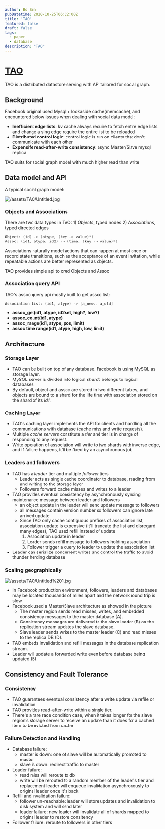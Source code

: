 ```yaml
---
author: Bo Sun
pubDatetime: 2020-10-25T06:22:00Z
title: 'TAO'
featured: false
draft: false
tags:
  - paper
  - database
description: "TAO"
---
```


# <a href="https://www.usenix.org/system/files/conference/atc13/atc13-bronson.pdf" target="_blank">TAO</a>

 TAO is a distributed datastore serving with API tailored for social graph.
## Background

Facebook original used Mysql + lookaside cache(memcache), and encountered below issues when dealing with social data model:

- **Inefficient edge lists**: kv cache always require to fetch entire edge lists and change a sing edge require the entire list to be reloaded
- **Distributed control logic**: control logic is run on clients that don't communicate with each other
- **Expensife read-after-write consistency**: async Master/Slave mysql replica

TAO suits for social graph model with much higher read than write

## Data model and API

A typical social graph model:

![/assets/TAO/Untitled.jpg](/assets/TAO/Untitled.jpg)

### Objects and Associations

There are two data types in TAO: 1) *Objects*, typed nodes 2) A*ssociations*, typed directed edges

```c
Object: (id) -> (otype, (key -> value)*)
Assoc: (id1, atype, id2) -> (time, (key -> value)*)
```

Associations naturally model actions that can happen at most once or record state transitions, such as the acceptance of an event invitation, while repeatable actions are better represented as objects.

TAO provides simple api to crud Objects and Assoc

### Association query API

TAO's assoc query api mostly built to get assoc list:

```c
Association List: (id1, atype) -> [a_new...a_old]
```

- **assoc_get(id1, atype, id2set, high?, low?)**
- **assoc_count(id1, atype)**
- **assoc_range(id1, atype, pos, limit)**
- **assoc time range(id1, atype, high, low, limit)**

## Architecture

### Storage Layer

- TAO can be built on top of any database. Facebook is using MySQL as storage layer.
- MySQL server is divided into logical *shards* belongs to logical databases.
- By default, object and assoc are stored in two different tables, and objects are bound to a shard for the life time with association stored on the shard of its *id1.*

### Caching Layer

- TAO's caching layer implements the API for clients and handling all the communications with database (cache miss and write requests).
- Multiple *cache servers* constitute a *tier* and tier is in charge of responding to any request.
- Write operation of association will write to two shards with inverse edge, and if failure happens, it'll be fixed by an asynchronous job

### Leaders and followers

- TAO has a *leader* tier and multiple *follower* tiers
    - Leader acts as single cache coordinator to database, reading from and writing to the storage layer
    - Followers forward cache misses and writes to a leader
- TAO provides eventual consistency by asynchronously syncing maintenance message between leader and followers
    - an object update in the leader will send update message to followers
    - all messages contain version number so followers can ignore late arrived update
    - Since TAO only cache contiguous prefixes of association list, association update is expensive (it'll truncate the list and disregard many edges), TAO used refill instead of update
        1. Association update in leader
        2. Leader sends refill message to followers holding association
        3. Follower trigger a query to leader to update the association list
- Leader can serialize concurrent writes and control the traffic to avoid thunder herding database

### Scaling geographically

![/assets/TAO/Untitled%201.jpg](/assets/TAO/Untitled%201.jpg)

- In Facebook production environment, followers, leaders and databases may be located thousands of miles apart and the network round trip is slow
- Facebook used a Master/Slave architecture as showed in the picture
    - The master region sends read misses, writes, and embedded consistency messages to the master database (A).
    - Consistency messages are delivered to the slave leader (B) as the replication stream updates the slave database.
    - Slave leader sends writes to the master leader (C) and read misses to the replica DB (D).
- TAO embeds invalidation and reﬁll messages in the database replication stream.
- Leader will update a forwarded write even before database being updated (B)

## Consistency and Fault Tolerance

### Consistency

- TAO guarantees eventual consistency after a write update via refile or invalidation
- TAO provides read-after-write within a single tier.
- There's a rare race condition case, when it takes longer for the slave region’s storage server to receive an update than it does for a cached item to be evicted from cache

### Failure Detection and Handling

- Database failure:
    - master is down: one of slave will be automatically promoted to master
    - slave is down: redirect traffic to master
- Leader failure:
    - read miss will reroute to db
    - write will be rerouted to a random member of the leader's tier and replacement leader will enqueue invalidation asynchronously to original leader once it's back
- Refill and invalidation failure:
    - follower un-reachable: leader will store updates and invalidation to disk system and will send later
    - leader failure: new leader will invalidate all of shards mapped to original leader to restore consitency
- Follower failure: reroute to followers in other tiers